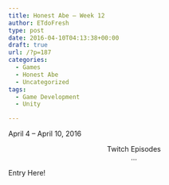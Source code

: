 ```yaml
---
title: Honest Abe – Week 12
author: ETdoFresh
type: post
date: 2016-04-10T04:13:38+00:00
draft: true
url: /?p=187
categories:
  - Games
  - Honest Abe
  - Uncategorized
tags:
  - Game Development
  - Unity

---
```

April 4 &#8211; April 10, 2016

<p style="text-align: center;">
  Twitch Episodes<br /> ...
</p>

Entry Here!